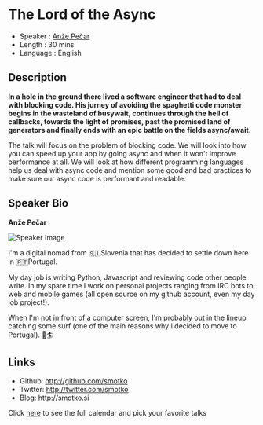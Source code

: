 The Lord of the Async
========================

* Speaker   : [Anže Pečar](https://pixels.camp/smotko)
* Length    : 30 mins
* Language  : English

Description
-----------

**In a hole in the ground there lived a software engineer that had to deal with blocking code. His jurney of avoiding the spaghetti code monster begins in the wasteland of busywait, continues through the hell of callbacks, towards the light of promises, past the promised land of generators and finally ends with an epic battle on the fields async/await.**

The talk will focus on the problem of blocking code. We will look into how you can speed up your app by going async and when it won't improve performance at all. We will look at how different programming languages help us deal with async code and mention some good and bad practices to make sure our async code is performant and readable.

Speaker Bio
-----------

**Anže Pečar**

![Speaker Image](https://avatars0.githubusercontent.com/u/513444?v=4&s=460)

I'm a digital nomad from 🇸🇮Slovenia that has decided to settle down here in 🇵🇹Portugal.

My day job is writing Python, Javascript and reviewing code other people write. In my spare time I work on personal projects ranging from IRC bots to web and mobile games (all open source on my github account, even my day job project!).

When I'm not in front of a computer screen, I'm probably out in the lineup catching some surf (one of the main reasons why I decided to move to Portugal). 🌊🏄

Links
-----

* Github: http://github.com/smotko
* Twitter: http://twitter.com/smotko
* Blog: http://smotko.si

Click [here][1] to see the full calendar and pick your favorite talks

[1]: https://pixels.camp/schedule/
